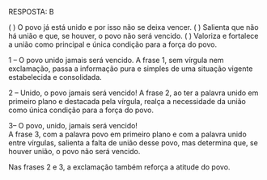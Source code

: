 RESPOSTA: B

( ) O povo já está unido e por isso não se deixa vencer. 
( ) Salienta que não há união e que, se houver, o povo não será vencido. 
( ) Valoriza e fortalece a união como principal e única condição para a força do povo.

1 – O povo unido jamais será vencido. 
A frase 1, sem vírgula nem exclamação, passa a informação pura e simples de uma situação vigente estabelecida e consolidada.

2 – Unido, o povo jamais será vencido! 
A frase 2, ao ter a palavra unido em primeiro plano e destacada pela vírgula, realça a necessidade da união como única condição para a força do povo.

3– O povo, unido, jamais será vencido!   
A frase 3, com a palavra povo em primeiro plano e com a palavra unido entre vírgulas, salienta a falta de união desse povo, mas determina que, se houver união, o povo não será vencido.

Nas frases 2 e 3, a exclamação também reforça a atitude do povo. 



